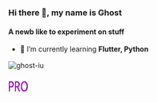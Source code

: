 ### Hi there 👋, my name is Ghost
#### A newb like to experiment on stuff


- 🌱 I’m currently learning **Flutter, Python** 


<p><img align="center" src="https://github-readme-streak-stats.herokuapp.com/?user=ghost-iu&" alt="ghost-iu" /></p>
<a href='https://github.com/pricing'><img src='https://raw.githubusercontent.com/acervenky/animated-github-badges/master/assets/pro.gif' width='40' height='40'></a> 



